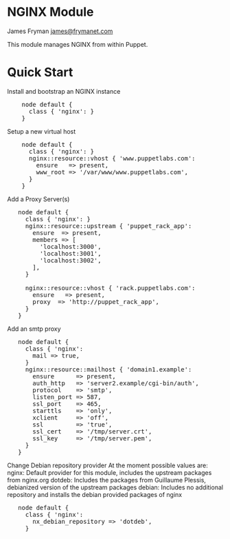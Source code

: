 # NGINX Module

James Fryman <james@frymanet.com>

This module manages NGINX from within Puppet.

# Quick Start

Install and bootstrap an NGINX instance

<pre>
    node default {
      class { 'nginx': }
    }
</pre>

Setup a new virtual host

<pre>
    node default {
      class { 'nginx': }
      nginx::resource::vhost { 'www.puppetlabs.com':
        ensure   => present,
        www_root => '/var/www/www.puppetlabs.com',
      }
    }
</pre>

Add a Proxy Server(s)
<pre>
   node default {
     class { 'nginx': }
     nginx::resource::upstream { 'puppet_rack_app':
       ensure  => present,
       members => [
         'localhost:3000', 
         'localhost:3001',
         'localhost:3002',
       ],
     }

     nginx::resource::vhost { 'rack.puppetlabs.com':
       ensure   => present,
       proxy  => 'http://puppet_rack_app',
     }
   } 
</pre>

Add an smtp proxy
<pre>
   node default {
     class { 'nginx':
       mail => true,
     }
     nginx::resource::mailhost { 'domain1.example':
       ensure      => present,
       auth_http   => 'server2.example/cgi-bin/auth',
       protocol    => 'smtp',
       listen_port => 587,
       ssl_port    => 465,
       starttls    => 'only',
       xclient     => 'off',
       ssl         => 'true',
       ssl_cert    => '/tmp/server.crt',
       ssl_key     => '/tmp/server.pem',
     }
   }
</pre>

Change Debian repository provider
At the moment possible values are:
 nginx:   Default provider for this module, includes the upstream packages from nginx.org
 dotdeb:  Includes the packages from Guillaume Plessis, debianized version of the upstream packages
 debian:  Includes no additional repository and installs the debian provided packages of nginx

<pre>
   node default {
     class { 'nginx':
       nx_debian_repository => 'dotdeb',
     }
</pre>
